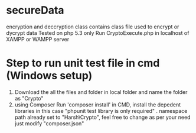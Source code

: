 # secureData
encryption and deccryption class
contains class file used to encrypt or dycrypt data
Tested on php 5.3 only
Run CryptoExecute.php in localhost of XAMPP or WAMPP server

# Step to run unit test file in cmd (Windows setup)
1. Download the all the files and folder in local folder and name the folder as "Crypto"
2. using Composer Run 'composer install' in CMD, install the depedent libraries in this case "phpunit test library is only required"
      . namespace path already set to "Harsh\Crypto", feel free to change as per your need just modify "composer.json"    
